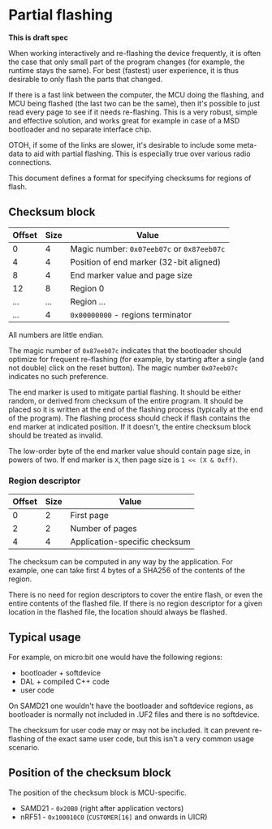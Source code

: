 # Partial flashing

**This is draft spec**

When working interactively and re-flashing the device frequently, it is often
the case that only small part of the program changes (for example, the runtime
stays the same). For best (fastest) user experience, it is thus desirable to
only flash the parts that changed.

If there is a fast link between the computer, the MCU doing the flashing,
and MCU being flashed (the last two can be the same), then it's possible
to just read every page to see if it needs re-flashing. This is a very robust,
simple and effective solution, and works great for example in
case of a MSD bootloader and no separate interface chip.

OTOH, if some of the links are slower, it's desirable to include some meta-data
to aid with partial flashing. This is especially true over various radio connections.

This document defines a format for specifying checksums for regions of flash.

## Checksum block

| Offset | Size | Value                                             |
|--------|------|---------------------------------------------------|
| 0      | 4    | Magic number: `0x07eeb07c` or `0x87eeb07c`        |
| 4      | 4    | Position of end marker (32-bit aligned)           |
| 8      | 4    | End marker value and page size                    |
| 12     | 8    | Region 0                                          |
| ...    | ...  | Region ...                                        |
| ...    | 4    | `0x00000000` - regions terminator                 |

All numbers are little endian.

The magic number of `0x87eeb07c` indicates that the bootloader
should optimize for frequent re-flashing (for example, by starting after a
single (and not double) click on the reset button).  The magic number `0x07eeb07c`
indicates no such preference.

The end marker is used to mitigate partial flashing. It should be
either random, or derived from checksum of the entire program.
It should be placed so it is written at the end of the flashing
process (typically at the end of the program).
The flashing process should check if flash contains the end marker
at indicated position. If it doesn't, the entire checksum block
should be treated as invalid.

The low-order byte of the end marker value should contain page size,
in powers of two. If end marker is `X`, then page size is `1 << (X & 0xff)`.

### Region descriptor

| Offset | Size | Value                                             |
|--------|------|---------------------------------------------------|
| 0      | 2    | First page                                        |
| 2      | 2    | Number of pages                                   |
| 4      | 4    | Application-specific checksum                     |

The checksum can be computed in any way by the application.
For example, one can take first 4 bytes of a SHA256 of the contents of
the region.

There is no need for region descriptors to cover the entire flash, or even the 
entire contents of the flashed file. If there is no region descriptor
for a given location in the flashed file, the location should always be flashed.

## Typical usage

For example, on micro:bit one would have the following regions:
* bootloader + softdevice
* DAL + compiled C++ code
* user code

On SAMD21 one wouldn't have the bootloader and softdevice regions, as bootloader is normally
not included in .UF2 files and there is no softdevice.

The checksum for user code may or may not be included. It can prevent re-flashing of 
the exact same user code, but this isn't a very common usage scenario.

## Position of the checksum block

The position of the checksum block is MCU-specific.

* SAMD21 - `0x20B0` (right after application vectors)
* nRF51 - `0x100010C0` (`CUSTOMER[16]` and onwards in UICR)
